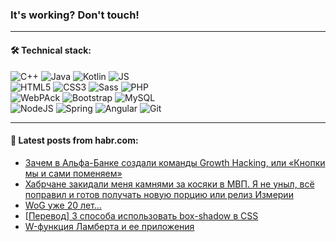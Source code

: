 ### It's working? Don't touch!

---

#### 🛠️ Technical stack:

![C++](https://img.shields.io/badge/C++-informational?logo=c%2B%2B&style=flat&logoColor=white&color=9C033A)
![Java](https://img.shields.io/badge/Java-informational?logo=java&style=flat&logoColor=white&color=007396)
![Kotlin](https://img.shields.io/badge/Kotlin-informational?logo=Kotlin&style=flat&logoColor=white&color=0095D5)
![JS](https://img.shields.io/badge/JS-informational?logo=javaScript&style=flat&logoColor=black&color=F7Df1E) <br>
![HTML5](https://img.shields.io/badge/HTML5-informational?logo=html5&style=flat&logoColor=white&color=E34F26)
![CSS3](https://img.shields.io/badge/CSS3-informational?logo=css3&style=flat&logoColor=white&color=157286)
![Sass](https://img.shields.io/badge/Saas-informational?logo=sass&style=flat&logoColor=white&color=hotpink)
![PHP](https://img.shields.io/badge/PHP-informational?logo=php&style=flat&logoColor=white&color=777BB4) <br>
![WebPAck](https://img.shields.io/badge/WebPack-informational?logo=webPack&style=flat&logoColor=white&color=FF6F00)
![Bootstrap](https://img.shields.io/badge/Bootstrap-informational?logo=Bootstrap&style=flat&logoColor=white&color=7952B3)
![MySQL](https://img.shields.io/badge/MySQL-informational?logo=MySQL&style=flat&logoColor=white&color=00f) <br>
![NodeJS](https://img.shields.io/badge/NodeJS-informational?logo=node.js&style=flat&logoColor=white&color=43853D)
![Spring](https://img.shields.io/badge/Spring-informational?logo=Spring&style=flat&logoColor=white&color=0A9EDC)
![Angular](https://img.shields.io/badge/Vue-informational?logo=vue.js&style=flat&logoColor=white&color=red)
![Git](https://img.shields.io/badge/Git-informational?logo=git&style=flat&logoColor=white&color=darkorange)

___

#### 💬 Latest posts from habr.com:

<!-- BLOG-POST-LIST:START -->
- [Зачем в Альфа-Банке создали команды Growth Hacking, или «Кнопки мы и сами поменяем»](https://habr.com/ru/post/665594/?utm_source=habrahabr&utm_medium=rss&utm_campaign=665594)
- [Хабрчане закидали меня камнями за косяки в МВП. Я не уныл, всё поправил и готов получать новую порцию или релиз Измерии](https://habr.com/ru/post/665656/?utm_source=habrahabr&utm_medium=rss&utm_campaign=665656)
- [WoG уже 20 лет…](https://habr.com/ru/post/665654/?utm_source=habrahabr&utm_medium=rss&utm_campaign=665654)
- [[Перевод] 3 способа использовать box-shadow в CSS](https://habr.com/ru/post/665640/?utm_source=habrahabr&utm_medium=rss&utm_campaign=665640)
- [W-функция Ламберта и ее приложения](https://habr.com/ru/post/665634/?utm_source=habrahabr&utm_medium=rss&utm_campaign=665634)
<!-- BLOG-POST-LIST:END -->
